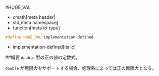 #HUGE_VAL
* cmath[meta header]
* std[meta namespace]
* function[meta id-type]

```cpp
#define HUGE_VAL implementation-defined
```
* implementation-defined[italic]

##概要
`double` 型の正の値の定数式。

`double` が無限大をサポートする場合、処理系によっては正の無限大となる。

